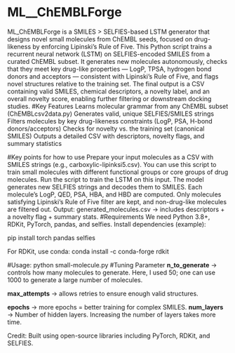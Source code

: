 # ML__ChEMBLForge
ML_ChEMBLForge is a SMILES > SELFIES-based LSTM generator that designs novel small molecules from ChEMBL seeds, focused on drug-likeness by enforcing Lipinski’s Rule of Five.
This Python script trains a recurrent neural network (LSTM) on SELFIES-encoded SMILES from a curated ChEMBL subset. It generates new molecules autonomously, checks that they meet key drug-like properties — LogP, TPSA, hydrogen bond donors and acceptors — consistent with Lipinski’s Rule of Five, and flags novel structures relative to the training set.
The final output is a CSV containing valid SMILES, chemical descriptors, a novelty label, and an overall novelty score, enabling further filtering or downstream docking studies.
#Key Features
 Learns molecular grammar from any ChEMBL subset (ChEMBLcsv2data.py)
 Generates valid, unique SELFIES/SMILES strings
 Filters molecules by key drug-likeness constraints (LogP, PSA, H-bond donors/acceptors)
 Checks for novelty vs. the training set (canonical SMILES)
 Outputs a detailed CSV with descriptors, novelty flags, and summary statistics

#Key points for how to use
Prepare your input molecules as a CSV with SMILES strings (e.g., carboxylic-lipinksi5.csv). You can use this script to train small molecules with different functional groups or core groups of drug molecules. Run the script to train the LSTM on this input. The model generates new SELFIES strings and decodes them to SMILES.  Each molecule’s LogP, QED, PSA, HBA, and HBD are computed.  Only molecules satisfying Lipinski’s Rule of Five filter are kept, and non-drug-like molecules are filtered out. Output: generated_molecules.csv → includes descriptors + a novelty flag + summary stats. 
#Requirements
We need Python 3.8+, RDKit, PyTorch, pandas, and selfies.
Install dependencies (example): 

pip install torch pandas selfies 

For RDKit, use conda:
conda install -c conda-forge rdkit

#Usage: python small-molecule.py
#Tuning Parameter
**n_to_generate** → controls how many molecules to generate. Here, I used 50; one can use 1000 to generate a large number of molecules.

**max_attempts** → allows retries to ensure enough valid structures.

**epochs** → more epochs = better training for complex SMILES.
**num_layers** → Number of hidden layers. Increasing the number of layers takes more time. 

Credit: Built using open-source libraries including PyTorch, RDKit, and SELFIES.
 
